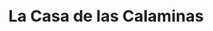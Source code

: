 ---
title: "La Casa de las Calaminas"
url: /santa-cruz-de-la-sierra/la-casa-de-las-calaminas/
shop: Eisenwaren
---